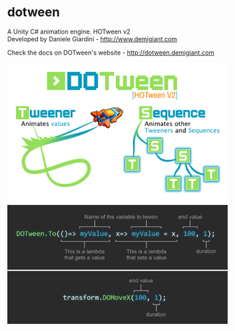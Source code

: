 # dotween

A Unity C# animation engine. HOTween v2  
Developed by Daniele Giardini - http://www.demigiant.com

Check the docs on DOTween's website - http://dotween.demigiant.com

![DOTween](screenshots/splash_dotween.png "DOTween")  
![DOTween](screenshots/splash_lambda.png "DOTween")  
![DOTween](screenshots/splash_shortcuts.png "DOTween")  